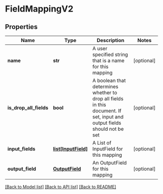 # FieldMappingV2

## Properties
Name | Type | Description | Notes
------------ | ------------- | ------------- | -------------
**name** | **str** | A user specified string that is a name for this mapping | [optional] 
**is_drop_all_fields** | **bool** | A boolean that determines whether to drop all fields in this document. If set, input and output fields should not be set | [optional] 
**input_fields** | [**list[InputField]**](InputField.md) | A List of InputField for this mapping | [optional] 
**output_field** | [**OutputField**](OutputField.md) | An OutputField for this mapping | [optional] 

[[Back to Model list]](../README.md#documentation-for-models) [[Back to API list]](../README.md#documentation-for-api-endpoints) [[Back to README]](../README.md)



